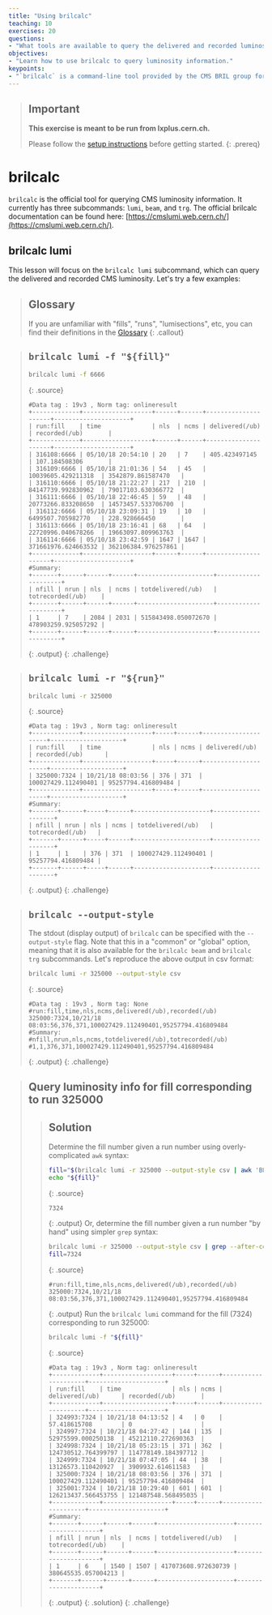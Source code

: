 ```yaml
---
title: "Using brilcalc"
teaching: 10
exercises: 20
questions:
- "What tools are available to query the delivered and recorded luminosity?"
objectives:
- "Learn how to use brilcalc to query luminosity information."
keypoints:
- "`brilcalc` is a command-line tool provided by the CMS BRIL group for querying luminosity information."
---
```


> ## Important
> **This exercise is meant to be run from lxplus.cern.ch.**
>
> Please follow the [setup instructions](https://delannoy.github.io/cms-das-lumi-short-exercise/setup.html) before getting started.
{: .prereq}

# brilcalc

`brilcalc` is the official tool for querying CMS luminosity information.
It currently has three subcommands: `lumi`, `beam`, and `trg`.
The official brilcalc documentation can be found here: [https://cmslumi.web.cern.ch/](https://cmslumi.web.cern.ch/).

## brilcalc lumi

This lesson will focus on the `brilcalc lumi` subcommand, which can query the delivered and recorded CMS luminosity.
Let's try a few examples:

> ## Glossary
> If you are unfamiliar with "fills", "runs", "lumisections", etc, you can find their definitions in the [Glossary](https://delannoy.github.io/cms-das-lumi-short-exercise/reference.html#glossary)
{: .callout}

> ## `brilcalc lumi -f "${fill}"`
> ```bash
> brilcalc lumi -f 6666
> ```
> {: .source}
> ```
> #Data tag : 19v3 , Norm tag: onlineresult
> +-------------+-------------------+------+------+---------------------+---------------------+
> | run:fill    | time              | nls  | ncms | delivered(/ub)      | recorded(/ub)       |
> +-------------+-------------------+------+------+---------------------+---------------------+
> | 316108:6666 | 05/10/18 20:54:10 | 20   | 7    | 405.423497145       | 107.184508306       |
> | 316109:6666 | 05/10/18 21:01:36 | 54   | 45   | 10039605.429211318  | 3542879.861587470   |
> | 316110:6666 | 05/10/18 21:22:27 | 217  | 210  | 84147739.992830962  | 79017103.630366772  |
> | 316111:6666 | 05/10/18 22:46:45 | 59   | 48   | 20773266.833208650  | 14573457.533706700  |
> | 316112:6666 | 05/10/18 23:09:31 | 19   | 10   | 6499507.705982770   | 228.928666450       |
> | 316113:6666 | 05/10/18 23:16:41 | 68   | 64   | 22720996.040678266  | 19663097.809963763  |
> | 316114:6666 | 05/10/18 23:42:59 | 1647 | 1647 | 371661976.624663532 | 362106384.976257861 |
> +-------------+-------------------+------+------+---------------------+---------------------+
> #Summary:
> +-------+------+------+------+---------------------+---------------------+
> | nfill | nrun | nls  | ncms | totdelivered(/ub)   | totrecorded(/ub)    |
> +-------+------+------+------+---------------------+---------------------+
> | 1     | 7    | 2084 | 2031 | 515843498.050072670 | 478903259.925057292 |
> +-------+------+------+------+---------------------+---------------------+
> ```
> {: .output}
{: .challenge}


> ## `brilcalc lumi -r "${run}"`
> ```bash
> brilcalc lumi -r 325000
> ```
> {: .source}
> ```
> #Data tag : 19v3 , Norm tag: onlineresult
> +-------------+-------------------+-----+------+---------------------+--------------------+
> | run:fill    | time              | nls | ncms | delivered(/ub)      | recorded(/ub)      |
> +-------------+-------------------+-----+------+---------------------+--------------------+
> | 325000:7324 | 10/21/18 08:03:56 | 376 | 371  | 100027429.112490401 | 95257794.416809484 |
> +-------------+-------------------+-----+------+---------------------+--------------------+
> #Summary:
> +-------+------+-----+------+---------------------+--------------------+
> | nfill | nrun | nls | ncms | totdelivered(/ub)   | totrecorded(/ub)   |
> +-------+------+-----+------+---------------------+--------------------+
> | 1     | 1    | 376 | 371  | 100027429.112490401 | 95257794.416809484 |
> +-------+------+-----+------+---------------------+--------------------+
> ```
> {: .output}
{: .challenge}


> ## `brilcalc --output-style`
> The stdout (display output) of `brilcalc` can be specified with the `--output-style` flag.
> Note that this in a "common" or "global" option, meaning that it is also available for the `brilcalc beam` and `brilcalc trg` subcommands.
> Let's reproduce the above output in csv format:
> ```bash
> brilcalc lumi -r 325000 --output-style csv
> ```
> {: .source}
> ```
> #Data tag : 19v3 , Norm tag: None
> #run:fill,time,nls,ncms,delivered(/ub),recorded(/ub)
> 325000:7324,10/21/18 08:03:56,376,371,100027429.112490401,95257794.416809484
> #Summary:
> #nfill,nrun,nls,ncms,totdelivered(/ub),totrecorded(/ub)
> #1,1,376,371,100027429.112490401,95257794.416809484
> ```
> {: .output}
{: .challenge}

> ## Query luminosity info for fill corresponding to run 325000
> > ## Solution
> > Determine the fill number given a run number using overly-complicated `awk` syntax:
> > ```bash
> > fill="$(brilcalc lumi -r 325000 --output-style csv | awk 'BEGIN{FS="[,:]"}; /run:fill/{getline;print $2}')"
> > echo "${fill}"
> > ```
> > {: .source}
> > ```
> > 7324
> > ```
> > {: .output}
> > Or, determine the fill number given a run number "by hand" using simpler `grep` syntax:
> > ```bash
> > brilcalc lumi -r 325000 --output-style csv | grep --after-context=1 'run:fill'
> > fill=7324
> > ```
> > {: .source}
> > ```
> > #run:fill,time,nls,ncms,delivered(/ub),recorded(/ub)
> > 325000:7324,10/21/18 08:03:56,376,371,100027429.112490401,95257794.416809484
> > ```
> > {: .output}
> > Run the `brilcalc lumi` command for the fill (7324) corresponding to run 325000:
> > ```bash
> > brilcalc lumi -f "${fill}"
> > ```
> > {: .source}
> > ```
> > #Data tag : 19v3 , Norm tag: onlineresult
> > +-------------+-------------------+-----+------+---------------------+---------------------+
> > | run:fill    | time              | nls | ncms | delivered(/ub)      | recorded(/ub)       |
> > +-------------+-------------------+-----+------+---------------------+---------------------+
> > | 324993:7324 | 10/21/18 04:13:52 | 4   | 0    | 57.418615708        | 0                   |
> > | 324997:7324 | 10/21/18 04:27:42 | 144 | 135  | 52975599.000250138  | 45212110.272690363  |
> > | 324998:7324 | 10/21/18 05:23:15 | 371 | 362  | 124730512.764399797 | 114778149.184397712 |
> > | 324999:7324 | 10/21/18 07:47:05 | 44  | 38   | 13126573.110420927  | 3909932.614611583   |
> > | 325000:7324 | 10/21/18 08:03:56 | 376 | 371  | 100027429.112490401 | 95257794.416809484  |
> > | 325001:7324 | 10/21/18 10:29:40 | 601 | 601  | 126213437.566453755 | 121487548.568495035 |
> > +-------------+-------------------+-----+------+---------------------+---------------------+
> > #Summary:
> > +-------+------+------+------+---------------------+---------------------+
> > | nfill | nrun | nls  | ncms | totdelivered(/ub)   | totrecorded(/ub)    |
> > +-------+------+------+------+---------------------+---------------------+
> > | 1     | 6    | 1540 | 1507 | 417073608.972630739 | 380645535.057004213 |
> > +-------+------+------+------+---------------------+---------------------+
> > ```
> > {: .output}
> {: .solution}
{: .challenge}
